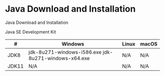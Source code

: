# Java Download and Installation
Java Download and Installation

Java SE Development Kit

| # | Windows | Linux | macOS |
| --- | --- | --- | --- |
| JDK8 | jdk-8u271-windows-i586.exe jdk-8u271-windows-x64.exe | N/A | N/A |
| JDK11 | N/A | N/A | N/A |
